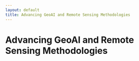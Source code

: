 ```yaml
---
layout: default
title: Advancing GeoAI and Remote Sensing Methodologies
---
```


# Advancing GeoAI and Remote Sensing Methodologies

